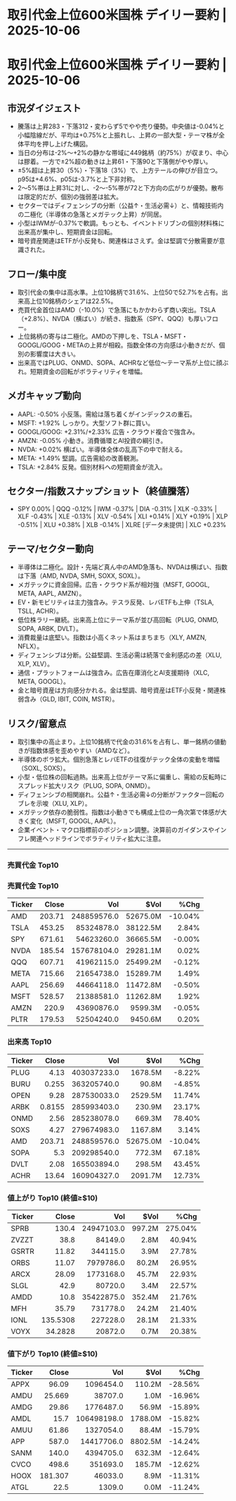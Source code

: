 # 取引代金上位600米国株 デイリー要約 | 2025-10-06

# 取引代金上位600米国株 デイリー要約 | 2025-10-06

## 市況ダイジェスト
- 騰落は上昇283・下落312・変わらず5でやや売り優勢。中央値は-0.04%と小幅陰線だが、平均は+0.75%と上振れし、上昇の一部大型・テーマ株が全体平均を押し上げた構図。
- 当日の分布は-2%〜+2%の静かな帯域に449銘柄（約75%）が収まり、中心は膠着。一方で±2%超の動きは上昇61・下落90と下落側がやや厚い。
- ±5%超は上昇30（5%）・下落18（3%）で、上方テールの伸びが目立つ。p95は+4.6%、p05は-3.7%と上下非対称。
- 2〜5%帯は上昇31に対し、-2〜-5%帯が72と下方向の広がりが優勢。散布は限定的だが、個別の強弱差は拡大。
- セクターではディフェンシブの分断（公益↑・生活必需↓）と、情報技術内の二極化（半導体の急落とメガテック上昇）が同居。
- 小型はIWMが-0.37%で軟調。もっとも、イベントドリブンの個別材料株に出来高が集中し、短期資金は回転。
- 暗号資産関連はETFが小反発も、関連株はさえず。金は堅調で分散需要が意識された。

## フロー/集中度
- 取引代金の集中は高水準。上位10銘柄で31.6%、上位50で52.7%を占有。出来高上位10銘柄のシェアは22.5%。
- 売買代金首位はAMD（-10.0%）で急落にもかかわらず商い突出。TSLA（+2.8%）、NVDA（横ばい）が続き、指数系（SPY、QQQ）も厚いフロー。
- 上位銘柄の寄与は二極化。AMDの下押しを、TSLA・MSFT・GOOGL/GOOG・METAの上昇が相殺。指数全体の方向感は小動きだが、個別の影響度は大きい。
- 出来高ではPLUG、ONMD、SOPA、ACHRなど低位〜テーマ系が上位に顔ぶれ。短期資金の回転がボラティリティを増幅。

## メガキャップ動向
- AAPL: -0.50% 小反落。需給は落ち着くがインデックスの重石。
- MSFT: +1.92% しっかり。大型ソフト群に買い。
- GOOGL/GOOG: +2.31%/+2.33% 広告・クラウド複合で強含み。
- AMZN: -0.05% 小動き。消費循環とAI投資の綱引き。
- NVDA: +0.02% 横ばい。半導体全体の乱高下の中で耐える。
- META: +1.49% 堅調。広告需給の改善観測。
- TSLA: +2.84% 反発。個別材料への短期資金が流入。

## セクター/指数スナップショット（終値騰落）
- SPY 0.00% | QQQ -0.12% | IWM -0.37% | DIA -0.31% | XLK -0.33% | XLF -0.43% | XLE -0.13% | XLV -0.54% | XLI +0.14% | XLY +0.19% | XLP -0.51% | XLU +0.38% | XLB -0.14% | XLRE [データ未提供] | XLC +0.23%

## テーマ/セクター動向
- 半導体は二極化。設計・先端ど真ん中のAMD急落も、NVDAは横ばい、指数は下落（AMD, NVDA, SMH, SOXX, SOXL）。
- メガテックに資金回帰。広告・クラウド系が相対強（MSFT, GOOGL, META, AAPL, AMZN）。
- EV・新モビリティは主力強含み。テスラ反発、レバETFも上伸（TSLA, TSLL, ACHR）。
- 低位株ラリー継続。出来高上位にテーマ系が並び高回転（PLUG, ONMD, SOPA, ARBK, DVLT）。
- 消費裁量は底堅い。指数は小高くネット系はまちまち（XLY, AMZN, NFLX）。
- ディフェンシブは分断。公益堅調、生活必需は続落で金利感応の差（XLU, XLP, XLV）。
- 通信・プラットフォームは強含み。広告在庫消化とAI支援期待（XLC, META, GOOGL）。
- 金と暗号資産は方向感分かれる。金は堅調、暗号資産はETF小反発・関連株弱含み（GLD, IBIT, COIN, MSTR）。

## リスク/留意点
- 取引集中の高止まり。上位10銘柄で代金の31.6%を占有し、単一銘柄の値動きが指数体感を歪めやすい（AMDなど）。
- 半導体のボラ拡大。個別急落とレバETFの往復がテック全体の変動を増幅（SOXL, SOXS）。
- 小型・低位株の回転過熱。出来高上位がテーマ系に偏重し、需給の反転時にスプレッド拡大リスク（PLUG, SOPA, ONMD）。
- ディフェンシブの相関崩れ。公益↑・生活必需↓の分断がファクター回転のブレを示唆（XLU, XLP）。
- メガテック依存の脆弱性。指数は小動きでも構成上位の一角次第で体感が大きく変化（MSFT, GOOGL, AAPL）。
- 企業イベント・マクロ指標前のポジション調整。決算前のガイダンスやインフレ関連ヘッドラインでボラティリティ拡大に注意。

---

### 売買代金 Top10

### 売買代金 Top10
| Ticker | Close | Vol | $Vol | %Chg |
|---|---:|---:|---:|---:|
| AMD | 203.71 | 248859576.0 | 52675.0M | -10.04% |
| TSLA | 453.25 | 85324878.0 | 38122.5M | 2.84% |
| SPY | 671.61 | 54623260.0 | 36665.5M | -0.00% |
| NVDA | 185.54 | 157678104.0 | 29281.1M | 0.02% |
| QQQ | 607.71 | 41962115.0 | 25499.2M | -0.12% |
| META | 715.66 | 21654738.0 | 15289.7M | 1.49% |
| AAPL | 256.69 | 44664118.0 | 11472.8M | -0.50% |
| MSFT | 528.57 | 21388581.0 | 11262.8M | 1.92% |
| AMZN | 220.9 | 43690876.0 | 9599.3M | -0.05% |
| PLTR | 179.53 | 52504240.0 | 9450.6M | 0.20% |


### 出来高 Top10
| Ticker | Close | Vol | $Vol | %Chg |
|---|---:|---:|---:|---:|
| PLUG | 4.13 | 403037233.0 | 1678.5M | -8.22% |
| BURU | 0.255 | 363205740.0 | 90.8M | -4.85% |
| OPEN | 9.28 | 287530033.0 | 2529.5M | 11.74% |
| ARBK | 0.8155 | 285993403.0 | 230.9M | 23.17% |
| ONMD | 2.56 | 285238078.0 | 669.3M | 78.40% |
| SOXS | 4.27 | 279674983.0 | 1167.8M | 3.14% |
| AMD | 203.71 | 248859576.0 | 52675.0M | -10.04% |
| SOPA | 5.3 | 209298540.0 | 772.3M | 67.18% |
| DVLT | 2.08 | 165503894.0 | 298.5M | 43.45% |
| ACHR | 13.64 | 160904327.0 | 2091.7M | 12.73% |


### 値上がり Top10 (終値≥$10)
| Ticker | Close | Vol | $Vol | %Chg |
|---|---:|---:|---:|---:|
| SPRB | 130.4 | 24947103.0 | 997.2M | 275.04% |
| ZVZZT | 38.8 | 84149.0 | 2.8M | 40.94% |
| GSRTR | 11.82 | 344115.0 | 3.9M | 27.78% |
| ORBS | 11.07 | 7979786.0 | 80.2M | 26.95% |
| ARCX | 28.09 | 1773168.0 | 45.7M | 22.93% |
| SLGL | 42.9 | 80720.0 | 3.4M | 22.57% |
| AMDD | 10.8 | 35422875.0 | 352.4M | 21.76% |
| MFH | 35.79 | 731778.0 | 24.2M | 21.40% |
| IONL | 135.5308 | 227228.0 | 28.1M | 21.33% |
| VOYX | 34.2828 | 20872.0 | 0.7M | 20.38% |


### 値下がり Top10 (終値≥$10)
| Ticker | Close | Vol | $Vol | %Chg |
|---|---:|---:|---:|---:|
| APPX | 96.09 | 1096454.0 | 110.2M | -28.56% |
| AMDU | 25.669 | 38707.0 | 1.0M | -16.96% |
| AMDG | 29.86 | 1776487.0 | 56.9M | -15.89% |
| AMDL | 15.7 | 106498198.0 | 1788.0M | -15.82% |
| AMUU | 61.86 | 1327054.0 | 88.4M | -15.79% |
| APP | 587.0 | 14417706.0 | 8802.5M | -14.24% |
| SANM | 140.0 | 4394705.0 | 632.3M | -12.64% |
| CVCO | 498.6 | 351693.0 | 185.7M | -12.62% |
| HOOX | 181.307 | 46033.0 | 8.9M | -11.31% |
| ATGL | 22.5 | 1309.0 | 0.0M | -11.24% |

